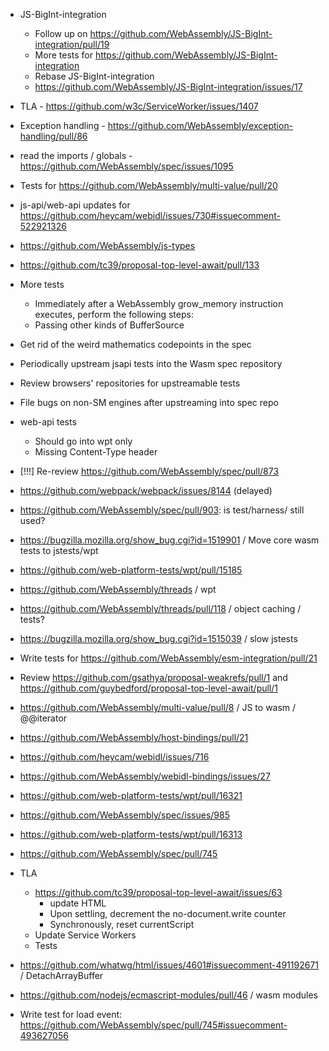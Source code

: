 - JS-BigInt-integration
  - Follow up on https://github.com/WebAssembly/JS-BigInt-integration/pull/19
  - More tests for https://github.com/WebAssembly/JS-BigInt-integration
  - Rebase JS-BigInt-integration
  - https://github.com/WebAssembly/JS-BigInt-integration/issues/17
- TLA - https://github.com/w3c/ServiceWorker/issues/1407
- Exception handling - https://github.com/WebAssembly/exception-handling/pull/86
- read the imports / globals - https://github.com/WebAssembly/spec/issues/1095
- Tests for https://github.com/WebAssembly/multi-value/pull/20
- js-api/web-api updates for https://github.com/heycam/webidl/issues/730#issuecomment-522921326
- https://github.com/WebAssembly/js-types
- https://github.com/tc39/proposal-top-level-await/pull/133

- More tests
  * Immediately after a WebAssembly grow_memory instruction executes, perform the following steps:
  * Passing other kinds of BufferSource
- Get rid of the weird mathematics codepoints in the spec
- Periodically upstream jsapi tests into the Wasm spec repository
- Review browsers' repositories for upstreamable tests
- File bugs on non-SM engines after upstreaming into spec repo
- web-api tests
  * Should go into wpt only
  * Missing Content-Type header
- \[!!!] Re-review https://github.com/WebAssembly/spec/pull/873
- https://github.com/webpack/webpack/issues/8144 (delayed)
- https://github.com/WebAssembly/spec/pull/903: is test/harness/ still used?
- https://bugzilla.mozilla.org/show_bug.cgi?id=1519901 /  Move core wasm tests to jstests/wpt
- https://github.com/web-platform-tests/wpt/pull/15185
- https://github.com/WebAssembly/threads / wpt
- https://github.com/WebAssembly/threads/pull/118 / object caching / tests?
- https://bugzilla.mozilla.org/show_bug.cgi?id=1515039 / slow jstests
- Write tests for https://github.com/WebAssembly/esm-integration/pull/21
- Review https://github.com/gsathya/proposal-weakrefs/pull/1 and https://github.com/guybedford/proposal-top-level-await/pull/1
- https://github.com/WebAssembly/multi-value/pull/8 / JS to wasm / @@iterator
- https://github.com/WebAssembly/host-bindings/pull/21
- https://github.com/heycam/webidl/issues/716
- https://github.com/WebAssembly/webidl-bindings/issues/27
- https://github.com/web-platform-tests/wpt/pull/16321
- https://github.com/WebAssembly/spec/issues/985
- https://github.com/web-platform-tests/wpt/pull/16313
- https://github.com/WebAssembly/spec/pull/745
- TLA
  * https://github.com/tc39/proposal-top-level-await/issues/63
    * update HTML
    * Upon settling, decrement the no-document.write counter
    * Synchronously, reset currentScript
  * Update Service Workers
  * Tests
- https://github.com/whatwg/html/issues/4601#issuecomment-491192671 / DetachArrayBuffer
- https://github.com/nodejs/ecmascript-modules/pull/46 / wasm modules
- Write test for load event: https://github.com/WebAssembly/spec/pull/745#issuecomment-493627056
